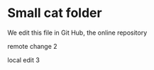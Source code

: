 # Small cat folder


We edit this file in Git Hub, the online repository

remote change 2

local edit 3
